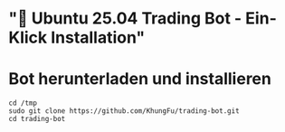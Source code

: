 # "🎯 Ubuntu 25.04 Trading Bot - Ein-Klick Installation"

# Bot herunterladen und installieren

```shell
cd /tmp
sudo git clone https://github.com/KhungFu/trading-bot.git
cd trading-bot
```
